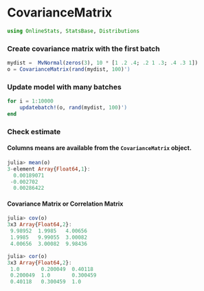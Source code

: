 
# CovarianceMatrix


````julia
using OnlineStats, StatsBase, Distributions
````





### Create covariance matrix with the first batch
````julia
mydist =  MvNormal(zeros(3), 10 * [1 .2 .4; .2 1 .3; .4 .3 1])
o = CovarianceMatrix(rand(mydist, 100)')
````





### Update model with many batches
````julia
for i = 1:10000
    updatebatch!(o, rand(mydist, 100)')
end
````





### Check estimate

#### Columns means are available from the `CovarianceMatrix` object.
````julia
julia> mean(o)
3-element Array{Float64,1}:
  0.00189071
 -0.002702  
  0.00286422

````





#### Covariance Matrix or Correlation Matrix
````julia
julia> cov(o)
3x3 Array{Float64,2}:
 9.98952  1.9985   4.00656
 1.9985   9.99055  3.00082
 4.00656  3.00082  9.98436

julia> cor(o)
3x3 Array{Float64,2}:
 1.0       0.200049  0.40118 
 0.200049  1.0       0.300459
 0.40118   0.300459  1.0     

````




